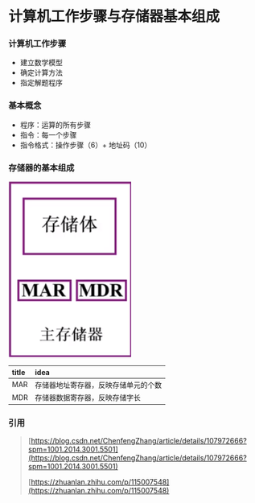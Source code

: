 # 计算机工作步骤与存储器基本组成



### 计算机工作步骤 

* 建立数学模型
* 确定计算方法
* 指定解题程序

### 基本概念

* 程序：运算的所有步骤
* 指令：每一个步骤
* 指令格式：操作步骤（6）+ 地址码（10）

### 存储器的基本组成

![](../.gitbook/assets/image.png)



| title | idea |
| :--- | :--- |
| MAR | 存储器地址寄存器，反映存储单元的个数 |
| MDR | 存储器数据寄存器，反映存储字长 |

### 

### 引用

> [https://blog.csdn.net/ChenfengZhang/article/details/107972666?spm=1001.2014.3001.5501](https://blog.csdn.net/ChenfengZhang/article/details/107972666?spm=1001.2014.3001.5501)
>
> [https://zhuanlan.zhihu.com/p/115007548](https://zhuanlan.zhihu.com/p/115007548)

